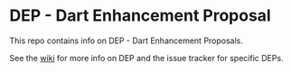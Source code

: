 # DEP - Dart Enhancement Proposal
This repo contains info on DEP - Dart Enhancement Proposals.

See the [wiki](https://github.com/dart-lang/dart_enhancement_proposals/wiki) for more info on DEP and the issue tracker for specific DEPs.
